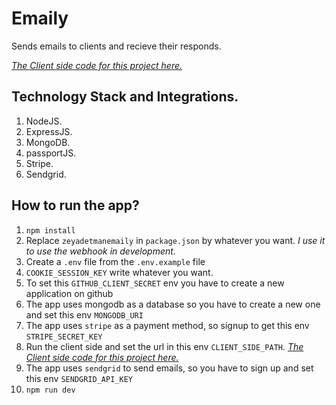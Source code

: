 # Emaily

Sends emails to clients and recieve their responds.

_[The Client side code for this project here.](https://github.com/zeyadetman/emaily-client)_

## Technology Stack and Integrations.

1. NodeJS.
2. ExpressJS.
3. MongoDB.
4. passportJS.
5. Stripe.
6. Sendgrid.

## How to run the app?

1. `npm install`
2. Replace `zeyadetmanemaily` in `package.json` by whatever you want.
   _I use it to use the webhook in development._
3. Create a `.env` file from the `.env.example` file
4. `COOKIE_SESSION_KEY` write whatever you want.
5. To set this `GITHUB_CLIENT_SECRET` env you have to create a new application on github
6. The app uses mongodb as a database so you have to create a new one and set this env `MONGODB_URI`
7. The app uses `stripe` as a payment method, so signup to get this env `STRIPE_SECRET_KEY`
8. Run the client side and set the url in this env `CLIENT_SIDE_PATH`.
   _[The Client side code for this project here.](https://github.com/zeyadetman/emaily-client)_
9. The app uses `sendgrid` to send emails, so you have to sign up and set this env `SENDGRID_API_KEY`
10. `npm run dev`
